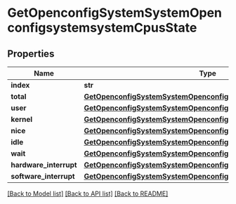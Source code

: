 # GetOpenconfigSystemSystemOpenconfigsystemsystemCpusState

## Properties
Name | Type | Description | Notes
------------ | ------------- | ------------- | -------------
**index** | **str** |  | [optional] 
**total** | [**GetOpenconfigSystemSystemOpenconfigsystemsystemCpusStateTotal**](GetOpenconfigSystemSystemOpenconfigsystemsystemCpusStateTotal.md) |  | [optional] 
**user** | [**GetOpenconfigSystemSystemOpenconfigsystemsystemCpusStateTotal**](GetOpenconfigSystemSystemOpenconfigsystemsystemCpusStateTotal.md) |  | [optional] 
**kernel** | [**GetOpenconfigSystemSystemOpenconfigsystemsystemCpusStateTotal**](GetOpenconfigSystemSystemOpenconfigsystemsystemCpusStateTotal.md) |  | [optional] 
**nice** | [**GetOpenconfigSystemSystemOpenconfigsystemsystemCpusStateTotal**](GetOpenconfigSystemSystemOpenconfigsystemsystemCpusStateTotal.md) |  | [optional] 
**idle** | [**GetOpenconfigSystemSystemOpenconfigsystemsystemCpusStateTotal**](GetOpenconfigSystemSystemOpenconfigsystemsystemCpusStateTotal.md) |  | [optional] 
**wait** | [**GetOpenconfigSystemSystemOpenconfigsystemsystemCpusStateTotal**](GetOpenconfigSystemSystemOpenconfigsystemsystemCpusStateTotal.md) |  | [optional] 
**hardware_interrupt** | [**GetOpenconfigSystemSystemOpenconfigsystemsystemCpusStateTotal**](GetOpenconfigSystemSystemOpenconfigsystemsystemCpusStateTotal.md) |  | [optional] 
**software_interrupt** | [**GetOpenconfigSystemSystemOpenconfigsystemsystemCpusStateTotal**](GetOpenconfigSystemSystemOpenconfigsystemsystemCpusStateTotal.md) |  | [optional] 

[[Back to Model list]](../README.md#documentation-for-models) [[Back to API list]](../README.md#documentation-for-api-endpoints) [[Back to README]](../README.md)


